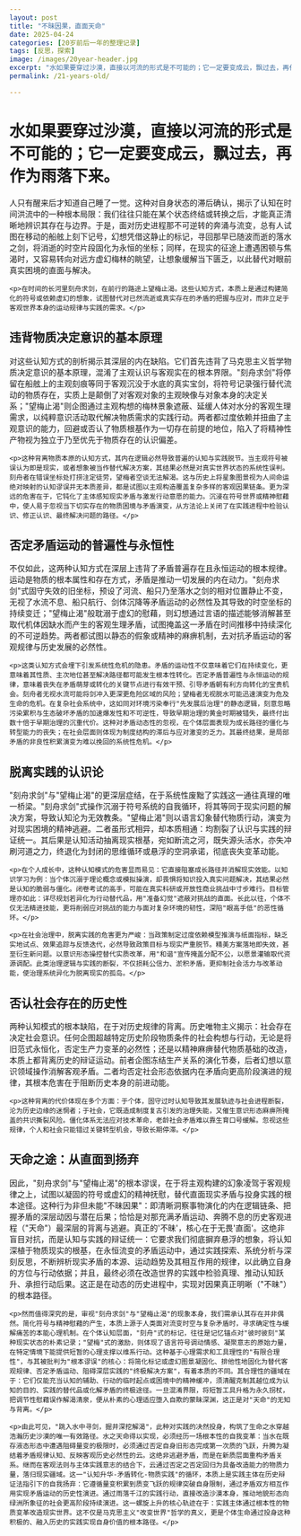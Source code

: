 ```yaml
---
layout: post
title: "不昧因果，直面天命"
date: 2025-04-24
categories: [20岁前后一年的整理记录]
tags: [反思，探索]
image: /images/20year-header.jpg
excerpt: "水如果要穿过沙漠，直接以河流的形式是不可能的；它一定要变成云，飘过去，再作为雨落下来。"
permalink: /21-years-old/  

---
```


<div class="travel-container">
  <div class="travel-header">
    <h1 class="travel-title">水如果要穿过沙漠，直接以河流的形式是不可能的；它一定要变成云，飘过去，再作为雨落下来。</h1>
  </div>

  <div class="travel-content">
    <p>人只有醒来后才知道自己睡了一觉。这种对自身状态的滞后确认，揭示了认知在时间洪流中的一种根本局限：我们往往只能在某个状态终结或转换之后，才能真正清晰地辨识其存在与边界。于是，面对历史进程那不可逆转的奔涌与流变，总有人试图在移动的船舷上刻下记号，幻想凭借这静止的标记，寻回那早已随波而逝的落水之剑，将消逝的时空片段固化为永恒的坐标；同样，在现实的征途上遭遇困顿与焦渴时，又容易转向对远方虚幻梅林的眺望，让想象缓解当下匮乏，以此替代对眼前真实困境的直面与解决。</p>

    <p>在时间的长河里刻舟求剑，在前行的路途上望梅止渴。这些认知方式，本质上是通过构建简化的符号或依赖虚幻的想象，试图替代对已然流逝或真实存在的矛盾的把握与应对，而非立足于客观世界本身的运动规律与实践的需求。</p>
  </div>
</div>

<div class="travel-container">
  <div class="travel-header">
    <h2 class="travel-title">违背物质决定意识的基本原理</h2>
  </div>

  <div class="travel-content">
    <p>对这些认知方式的剖析揭示其深层的内在缺陷。它们首先违背了马克思主义哲学物质决定意识的基本原理，混淆了主观认识与客观实在的根本界限。"刻舟求剑"将停留在船舷上的主观刻痕等同于客观沉没于水底的真实宝剑，将符号记录强行替代流动的物质存在，实质上是颠倒了对客观对象的主观映像与对象本身的决定关系；"望梅止渴"则企图通过主观构想的梅林景象遮蔽、延缓人体对水分的客观生理需求，以纯粹意识活动取代解决物质需求的实践行动。两者都过度依赖并扭曲了主观意识的能力，回避或否认了物质根基作为一切存在前提的地位，陷入了将精神性产物视为独立于乃至优先于物质存在的认识偏差。</p>

    <p>这种背离物质本原的认知方式，其内在逻辑必然导致普遍的认知与实践脱节。当主观符号被误认为即是现实，或者想象被当作替代解决方案，其结果必然是对真实世界状态的系统性误判。刻舟者在错误坐标处打捞注定徒劳，望梅者空谈无法解渴。这与历史上将星象图景视为人间命运绝对映射的认知谬误并无本质差异，都是试图以主观构造覆盖复杂多样的客观因果链条。更为深远的危害在于，它钝化了主体感知现实矛盾与激发行动意愿的能力。沉浸在符号世界或精神慰藉中，使人易于忽视当下切实存在的物质困境与矛盾演变，从方法论上关闭了在实践进程中检验认识、修正认识、最终解决问题的路径。</p>
  </div>
</div>

<div class="travel-container">
  <div class="travel-header">
    <h2 class="travel-title">否定矛盾运动的普遍性与永恒性</h2>
  </div>

  <div class="travel-content">
    <p>不仅如此，这两种认知方式在深层上违背了矛盾普遍存在且永恒运动的根本规律。运动是物质的根本属性和存在方式，矛盾是推动一切发展的内在动力。"刻舟求剑"式固守失效的旧坐标，预设了河流、船只乃至落水之剑的相对位置静止不变，无视了水流不息、船只航行、剑体沉降等矛盾运动的必然性及其导致的时空坐标的持续变迁；"望梅止渴"般耽溺于虚幻的慰藉，则幻想通过言语的描述能够消解甚至取代机体因缺水而产生的客观生理矛盾，试图掩盖这一矛盾在时间推移中持续深化的不可逆趋势。两者都试图以静态的假象或精神的麻痹机制，去对抗矛盾运动的客观规律与历史发展的必然性。</p>


    <p>这类认知方式会埋下引发系统性危机的隐患。矛盾的运动性不仅意味着它们在持续变化，更意味着其性质、主次地位甚至解决路径都可能发生根本性转化。否定矛盾普遍性与永恒运动的规律，意味着丧失在矛盾萌芽或转化的关键节点进行有效干预、引导矛盾朝有利方向转化的宝贵机会。刻舟者无视水流可能将剑冲入更深更危险区域的风险；望梅者无视脱水可能迅速演变为危及生命的危机。在复杂社会系统中，这如同对环境污染奉行"先发展后治理"的静态逻辑，刻意忽略污染累积与生态破坏矛盾的加速爆发性和不可逆性，导致早期治理的黄金时期被错失，最终付出数十倍于早期治理的沉重代价。这种对矛盾动态性的忽视，在个体层面表现为成长路径的僵化与转型能力的丧失；在社会层面则体现为制度结构的滞后与应对激变的乏力。其最终结果，是局部矛盾的非良性积累演变为难以挽回的系统性危机。</p>
  </div>
</div>

<div class="travel-container">
  <div class="travel-header">
    <h2 class="travel-title">脱离实践的认识论</h2>
  </div>

  <div class="travel-content">
    <p>"刻舟求剑"与"望梅止渴"的更深层症结，在于系统性废黜了实践这一通往真理的唯一桥梁。"刻舟求剑"式操作沉溺于符号系统的自我循环，将其等同于现实问题的解决方案，导致认知沦为无效教条。"望梅止渴"则以语言幻象替代物质行动，演变为对现实困境的精神逃避。二者虽形式相异，却本质相通：均割裂了认识与实践的辩证统一。其后果是认知活动抽离现实根基，宛如断流之河，既失源头活水，亦失冲刷河道之力，终退化为封闭的思维循环或悬浮的空洞承诺，彻底丧失变革动能。</p>

    <p>在个人成长中，这种认知模式的危害显而易见：它直接阻塞成长路径并消解现实效能。以知识学习为例：当个体沉溺于理论概念或模拟操演，却畏惧将知识投入真实问题解决，其结果必然是认知的脆弱与僵化。闭卷考试的高手，可能在真实科研或开放性商业挑战中寸步难行。目标管理亦如此：详尽规划若异化为行动替代品，用"准备幻觉"遮蔽对挑战的直面。长此以往，个体不仅无法精进技能，更将削弱应对挑战的能力与面对复杂环境的韧性，深陷"眼高手低"的恶性循环。</p>
    
    <p>在社会治理中，脱离实践的危害更为严峻：当政策制定过度依赖模型推演与纸面指标，缺乏实地试点、效果追踪与反馈迭代，必然导致政策目标与现实严重脱节。精美方案落地即失效，甚至衍生新问题。以意识形态操控替代实质改革，用"和谐"宣传掩盖分配不公，以愿景灌输取代资源调配。此类治理逻辑与实践的断裂，不仅损耗公信力、淤积矛盾，更抑制社会活力与改革动能，使治理系统异化为脱离现实的孤岛。</p>
  </div>
</div>


<div class="travel-container">
  <div class="travel-header">
    <h2 class="travel-title">否认社会存在的历史性</h2>
  </div>

  <div class="travel-content">
    <p>两种认知模式的根本缺陷，在于对历史规律的背离。历史唯物主义揭示：社会存在决定社会意识。任何企图超越特定历史阶段物质条件的社会构想与行动，无论是将旧范式永恒化，否定生产力变革的必然性；还是以精神麻痹替代物质基础的改造，本质上都背离历史的辩证运动。前者企图冻结生产关系的演化节奏，后者幻想以意识领域操作消解客观矛盾。二者均否定社会形态依据内在矛盾向更高阶段演进的规律，其根本危害在于阻断历史本身的前进动能。</p >

    <p>这种背离的代价体现在多个方面：于个体，固守过时认知导致其发展轨迹与社会进程断裂，沦为历史边缘的迷惘者；于社会，它既造成制度复古引发的治理失能，又催生意识形态麻痹所掩盖的共识撕裂风险。僵化体系无法应对技术革命，老龄社会矛盾难以靠生育口号缓解。忽视这些规律，个人和社会只能错过关键转型机会，导致长期停滞。</p>
  </div>
</div>

<div class="travel-container">
  <div class="travel-header">
    <h2 class="travel-title">天命之途：从直面到扬弃</h2>
  </div>
  <div class="travel-content">
    <p>因此，"刻舟求剑"与"望梅止渴"的根本谬误，在于将主观构建的幻象凌驾于客观规律之上，试图以凝固的符号或虚幻的精神抚慰，替代直面现实矛盾与投身实践的根本途径。这种行为非但未能"不昧因果"：即清晰洞察事物演化的内在逻辑链条、把握矛盾的深层动因与潜在后果；恰恰是对那充满矛盾运动、奔腾不息的历史客观进程（"天命"）最深层的背离与逃避。真正的'不昧'，核心在于无畏'直面'。这绝非盲目对抗，而是认知与实践的辩证统一：它要求我们彻底摒弃悬浮的想象，将认知深植于物质现实的根基，在永恒流变的矛盾运动中，通过实践探索、系统分析与深刻反思，不断辨析现实矛盾的本源、运动趋势及其相互作用的规律，以此确立自身的方位与行动依据；并且，最终必须在改造世界的实践中检验真理、推动认知跃升、承担行动后果。这正是在动态的历史进程中，实现对因果真正明晰（"不昧"）的根本路径。</p>


    <p>然而值得深究的是，审视"刻舟求剑"与"望梅止渴"的现象本身，我们需承认其存在并非偶然。简化符号与精神慰藉的产生，本质上源于人类面对流变时空与复杂矛盾时，寻求确定性与缓解痛苦的本能心理机制。在个体认知层面，"刻舟"式的标记，往往是记忆锚点对"彼时彼刻"某种现实状态的朴素记录；"望梅"式的激励，则体现了语言符号调动情感、凝聚意志的原始力量，在特定情境下能提供短暂的心理支撑以维系行动。这种基于心理需求和工具理性的"有限合理性"，与其被批判为"根本谬误"的核心：将简化标记或虚幻图景凝固化、排他性地固化为替代客观规律、否定矛盾运动、阻碍深层实践的"终极解决方案"，有着本质的不同。其合理性的疆域在于：它们仅能充当认知的辅助、行动的临时起点或困境中的精神缓冲，须清醒克制其越位成为认知的目的、实践的替代品或化解矛盾的终极途径。一旦混淆界限，将短暂工具升格为永久拐杖，把调节性慰藉误作解渴清泉，便从朴素的心理适应堕入自欺的蒙昧深渊，这正是对"天命"的无知与背离。</p>
    
    <p>由此可见，"跳入水中寻剑，掘井深挖解渴"，此种对实践的决然投身，构筑了生命之水穿越浩瀚历史沙漠的唯一有效路径。水之天命得以实现，必须经历一场根本性的自我变革：当水在既存液态形态中遭遇阻碍量变的极限时，必须通过否定自身旧形态完成第一次质的飞跃，升腾为凝结着矛盾规律认知、反映客观历史必然性的云。这绝非逃避矛盾，而是在新质层面重构矛盾关系。继而在客观法则与主体实践意志的结合下，云通过否定之否定回归为具备改造能力的物质力量，落归现实疆域。这一"认知升华-矛盾转化-物质实践"的循环，本质上是实践主体在历史辩证法指引下的自我扬弃：它遵循量变积累到质变飞跃的规律突破自身限制，通过矛盾双方相互作用实现矛盾运动的历史性演进。通过雨落千江的实践行动，直接改造沙漠本身，推动地貌形态向绿洲所象征的社会更高阶段持续演进。这一螺旋上升的核心轨迹在于：实践主体通过根本性的物质变革改造现实世界。这不仅是马克思主义"改变世界"哲学的真义，更是个体生命通过投身这种积极的、融入历史的实践实现自身价值的根本路径。</p>
  </div>
</div>

